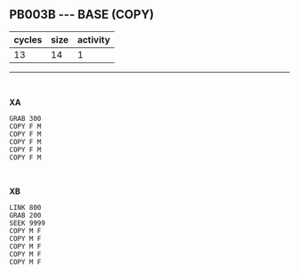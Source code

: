## PB003B --- BASE (COPY)

| cycles | size | activity |
| ------ | ---- | -------- |
| 13 | 14 | 1 |
<hr>
<br>

**XA**

```
GRAB 300
COPY F M
COPY F M
COPY F M
COPY F M
COPY F M
```

<br>

**XB**

```
LINK 800
GRAB 200
SEEK 9999
COPY M F
COPY M F
COPY M F
COPY M F
COPY M F

```
